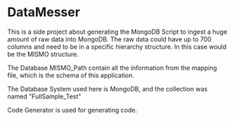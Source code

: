 # DataMesser
This is a side project about generating the MongoDB Script to ingest a huge amount of raw data into MongoDB.
The raw data could have up to 700 columns and need to be in a specific hierarchy structure. In this case would be the MISMO structure.

The Database MISMO_Path contain all the information from the mapping file, which is the schema of this application.

The Database System used here is MongoDB, and the collection was named "FullSample_Test"

Code Generator is used for generating code.

